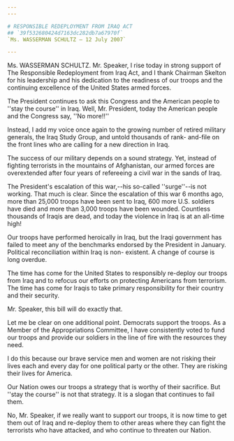 ```yaml
---
---

# RESPONSIBLE REDEPLOYMENT FROM IRAQ ACT
## `39f532680424d7163dc282db7a67970f`
`Ms. WASSERMAN SCHULTZ — 12 July 2007`

---
```



Ms. WASSERMAN SCHULTZ. Mr. Speaker, I rise today in strong support of 
The Responsible Redeployment from Iraq Act, and I thank Chairman 
Skelton for his leadership and his dedication to the readiness of our 
troops and the continuing excellence of the United States armed forces.

The President continues to ask this Congress and the American people 
to ''stay the course'' in Iraq. Well, Mr. President, today the American 
people and the Congress say, ''No more!!''

Instead, I add my voice once again to the growing number of retired 
military generals, the Iraq Study Group, and untold thousands of rank-
and-file on the front lines who are calling for a new direction in 
Iraq.

The success of our military depends on a sound strategy. Yet, instead 
of fighting terrorists in the mountains of Afghanistan, our armed 
forces are overextended after four years of refereeing a civil war in 
the sands of Iraq.

The President's escalation of this war,--his so-called ''surge''--is 
not working. That much is clear. Since the escalation of this war 6 
months ago, more than 25,000 troops have been sent to Iraq, 600 more 
U.S. soldiers have died and more than 3,000 troops have been wounded. 
Countless thousands of Iraqis are dead, and today the violence in Iraq 
is at an all-time high!

Our troops have performed heroically in Iraq, but the Iraqi 
government has failed to meet any of the benchmarks endorsed by the 
President in January. Political reconciliation within Iraq is non-
existent. A change of course is long overdue.

The time has come for the United States to responsibly re-deploy our 
troops from Iraq and to refocus our efforts on protecting Americans 
from terrorism. The time has come for Iraqis to take primary 
responsibility for their country and their security.

Mr. Speaker, this bill will do exactly that.

Let me be clear on one additional point. Democrats support the 
troops. As a Member of the Appropriations Committee, I have 
consistently voted to fund our troops and provide our soldiers in the 
line of fire with the resources they need.

I do this because our brave service men and women are not risking 
their lives each and every day for one political party or the other. 
They are risking their lives for America.

Our Nation owes our troops a strategy that is worthy of their 
sacrifice. But ''stay the course'' is not that strategy. It is a slogan 
that continues to fail them.

No, Mr. Speaker, if we really want to support our troops, it is now 
time to get them out of Iraq and re-deploy them to other areas where 
they can fight the terrorists who have attacked, and who continue to 
threaten our Nation.